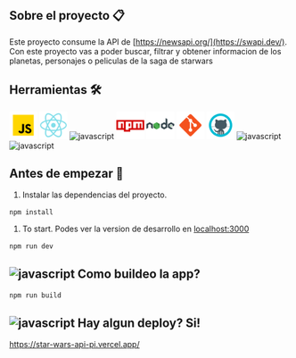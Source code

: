 <h2 align="center" Star Wars Wiki <br/> </h2> 

## Sobre el proyecto :clipboard:

Este proyecto consume la API de [https://newsapi.org/](https://swapi.dev/). Con este proyecto vas a poder buscar, filtrar y obtener informacion de los planetas, personajes o peliculas de la saga de starwars


## Herramientas 🛠️
<p align="left">
<img style="margin: auto;" src="https://raw.githubusercontent.com/sachinverma53121/sachinverma53121/master/icons/js.png" alt=javascript width="50" height="50"/>
<img style="margin: auto;" src="https://raw.githubusercontent.com/sachinverma53121/sachinverma53121/master/icons/react.png" alt=javascript width="50" height="50"/>
<img style="margin: auto;" src="https://skillicons.dev/icons?i=next&perline=3" alt=javascript width="50" height="50"/>
<img style="margin: auto;" src="https://raw.githubusercontent.com/sachinverma53121/sachinverma53121/master/icons/npm.png" alt=npm width="50" height="50"/>
<img style="margin: auto;" src="https://raw.githubusercontent.com/sachinverma53121/sachinverma53121/master/icons/node.png" alt=nodejs width="50" height="50"/>
<img style="margin: auto;" src="https://raw.githubusercontent.com/sachinverma53121/sachinverma53121/master/icons/git.png" alt=git width="50" height="50"/>
<img style="margin: auto;" src="https://raw.githubusercontent.com/sachinverma53121/sachinverma53121/master/icons/github.png" alt=github width="50" height="50"/>
<img style="margin: auto;" src="https://skillicons.dev/icons?i=vercel&perline=3" alt=javascript width="50" height="50"/>
<img style="margin: auto;" src="https://skillicons.dev/icons?i=tailwind&perline=3" alt=javascript width="50" height="50"/>

## Antes de empezar :game_die:

1) Instalar las dependencias del proyecto. 
```
npm install
```
1) To start. Podes ver la version de desarrollo en [localhost:3000](http://localhost:3000/)
```
npm run dev
```

## <img style="margin: auto;" src="https://skillicons.dev/icons?i=nextjs&perline=3" alt=javascript width="50" height="50"/>  Como buildeo la app?
```
npm run build
```

## <img style="margin: auto;" src="https://skillicons.dev/icons?i=vercel&perline=3" alt=javascript width="50" height="50"/>  Hay algun deploy? Si!

https://star-wars-api-pi.vercel.app/

